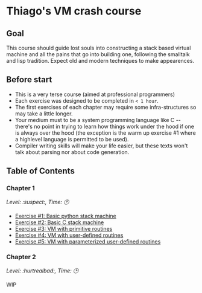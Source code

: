 # Thiago's VM crash course


## Goal

This course should guide lost souls into constructing a stack based virtual
machine and all the pains that go into building one, following the smalltalk
and lisp tradition. Expect old and modern techniques to make appearences.

## Before start

- This is a very terse course (aimed at professional programmers)
- Each exercise was designed to be completed in `< 1 hour`.
- The first exercises of each chapter may require some infra-structures so may
  take a little longer.
- Your medium must to be a system programming language like C -- there's no
  point in trying to learn how things work under the hood if one is always
  over the hood (the exception is the warm up exercise #1 where a highlevel
  language is permitted to be used).
- Compiler writing skills will make your life easier, but these texts won't
  talk about parsing nor about code generation.


## Table of Contents

### Chapter 1
*Level: :suspect:, Time: :clock1:*

- [Exercise #1: Basic python stack machine](exercises/ch1/exercise_01.md)
- [Exercise #2: Basic C stack machine](exercises/ch1/exercise_02.md)
- [Exercise #3: VM with primitive routines](exercises/ch1/exercise_03.md)
- [Exercise #4: VM with user-defined routines](exercises/ch1/exercise_04.md)
- [Exercise #5: VM with parameterized user-defined routines](exercises/ch1/exercise_05.md)

### Chapter 2
*Level: :hurtrealbad:, Time: :clock2:*

WIP
